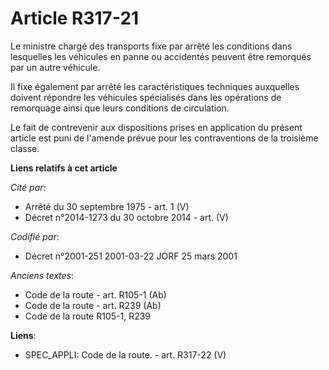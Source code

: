 # Article R317-21

Le ministre chargé des transports fixe par arrêté les conditions dans lesquelles les véhicules en panne ou accidentés peuvent
être remorqués par un autre véhicule.

Il fixe également par arrêté les caractéristiques techniques auxquelles doivent répondre les véhicules spécialisés dans les
opérations de remorquage ainsi que leurs conditions de circulation.

Le fait de contrevenir aux dispositions prises en application du présent article est puni de l'amende prévue pour les
contraventions de la troisième classe.

**Liens relatifs à cet article**

_Cité par_:

  - Arrêté du 30 septembre 1975 - art. 1 (V)
  - Décret n°2014-1273 du 30 octobre 2014 - art. (V)

_Codifié par_:

  - Décret n°2001-251 2001-03-22 JORF 25 mars 2001

_Anciens textes_:

  - Code de la route - art. R105-1 (Ab)
  - Code de la route - art. R239 (Ab)
  - Code de la route R105-1, R239

**Liens**:

  - SPEC_APPLI: Code de la route. - art. R317-22 (V)
